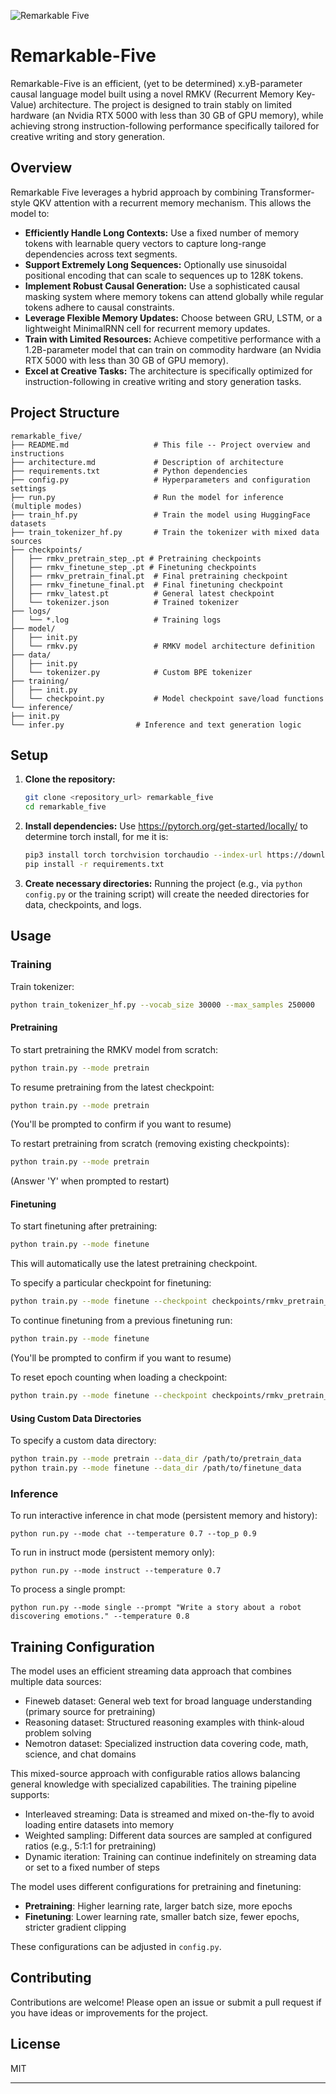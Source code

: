 ![Remarkable Five](remarkable-five.png)
# Remarkable-Five

Remarkable-Five is an efficient, (yet to be determined) x.yB-parameter causal language model built using a novel RMKV (Recurrent Memory Key-Value) architecture. The project is designed to train stably on limited hardware (an Nvidia RTX 5000 with less than 30 GB of GPU memory), while achieving strong instruction-following performance specifically tailored for creative writing and story generation.

## Overview

Remarkable Five leverages a hybrid approach by combining Transformer-style QKV attention with a recurrent memory mechanism. This allows the model to:
- **Efficiently Handle Long Contexts:** Use a fixed number of memory tokens with learnable query vectors to capture long-range dependencies across text segments.
- **Support Extremely Long Sequences:** Optionally use sinusoidal positional encoding that can scale to sequences up to 128K tokens.
- **Implement Robust Causal Generation:** Use a sophisticated causal masking system where memory tokens can attend globally while regular tokens adhere to causal constraints.
- **Leverage Flexible Memory Updates:** Choose between GRU, LSTM, or a lightweight MinimalRNN cell for recurrent memory updates.
- **Train with Limited Resources:** Achieve competitive performance with a 1.2B-parameter model that can train on commodity hardware (an Nvidia RTX 5000 with less than 30 GB of GPU memory).
- **Excel at Creative Tasks:** The architecture is specifically optimized for instruction-following in creative writing and story generation tasks.

## Project Structure

```
remarkable_five/
├── README.md                   # This file -- Project overview and instructions
├── architecture.md             # Description of architecture
├── requirements.txt            # Python dependencies
├── config.py                   # Hyperparameters and configuration settings
├── run.py                      # Run the model for inference (multiple modes)
├── train_hf.py                 # Train the model using HuggingFace datasets
├── train_tokenizer_hf.py       # Train the tokenizer with mixed data sources
├── checkpoints/
│   ├── rmkv_pretrain_step_.pt # Pretraining checkpoints
│   ├── rmkv_finetune_step_.pt # Finetuning checkpoints
│   ├── rmkv_pretrain_final.pt  # Final pretraining checkpoint
│   ├── rmkv_finetune_final.pt  # Final finetuning checkpoint
│   ├── rmkv_latest.pt          # General latest checkpoint
│   └── tokenizer.json          # Trained tokenizer
├── logs/
│   └── *.log                   # Training logs
├── model/
│   ├── init.py
│   └── rmkv.py                 # RMKV model architecture definition
├── data/
│   ├── init.py
│   └── tokenizer.py            # Custom BPE tokenizer
├── training/
│   ├── init.py
│   └── checkpoint.py           # Model checkpoint save/load functions
└── inference/
├── init.py
└── infer.py                # Inference and text generation logic
```

## Setup

1. **Clone the repository:**
   ```bash
   git clone <repository_url> remarkable_five
   cd remarkable_five
   ```

2. **Install dependencies:**
   Use https://pytorch.org/get-started/locally/ to determine torch install, for me it is:
   ```bash
   pip3 install torch torchvision torchaudio --index-url https://download.pytorch.org/whl/cu124
   pip install -r requirements.txt
   ```

3. **Create necessary directories:**
   Running the project (e.g., via `python config.py` or the training script) will create the needed directories for data, checkpoints, and logs.

## Usage

### Training
Train tokenizer:
```bash
python train_tokenizer_hf.py --vocab_size 30000 --max_samples 250000
```

#### Pretraining
To start pretraining the RMKV model from scratch:
```bash
python train.py --mode pretrain
```

To resume pretraining from the latest checkpoint:
```bash
python train.py --mode pretrain
```
(You'll be prompted to confirm if you want to resume)

To restart pretraining from scratch (removing existing checkpoints):
```bash
python train.py --mode pretrain
```
(Answer 'Y' when prompted to restart)

#### Finetuning
To start finetuning after pretraining:
```bash
python train.py --mode finetune
```
This will automatically use the latest pretraining checkpoint.

To specify a particular checkpoint for finetuning:
```bash
python train.py --mode finetune --checkpoint checkpoints/rmkv_pretrain_epoch_10.pt
```

To continue finetuning from a previous finetuning run:
```bash
python train.py --mode finetune
```
(You'll be prompted to confirm if you want to resume)

To reset epoch counting when loading a checkpoint:
```bash
python train.py --mode finetune --checkpoint checkpoints/rmkv_pretrain_latest.pt --reset_epochs
```

#### Using Custom Data Directories
To specify a custom data directory:
```bash
python train.py --mode pretrain --data_dir /path/to/pretrain_data
python train.py --mode finetune --data_dir /path/to/finetune_data
```

### Inference

To run interactive inference in chat mode (persistent memory and history):
```
python run.py --mode chat --temperature 0.7 --top_p 0.9
```
To run in instruct mode (persistent memory only):
```
python run.py --mode instruct --temperature 0.7
```
To process a single prompt:
```
python run.py --mode single --prompt "Write a story about a robot discovering emotions." --temperature 0.8
```

## Training Configuration
The model uses an efficient streaming data approach that combines multiple data sources:

* Fineweb dataset: General web text for broad language understanding (primary source for pretraining)
* Reasoning dataset: Structured reasoning examples with think-aloud problem solving
* Nemotron dataset: Specialized instruction data covering code, math, science, and chat domains

This mixed-source approach with configurable ratios allows balancing general knowledge with specialized capabilities. The training pipeline supports:

* Interleaved streaming: Data is streamed and mixed on-the-fly to avoid loading entire datasets into memory
* Weighted sampling: Different data sources are sampled at configured ratios (e.g., 5:1:1 for pretraining)
* Dynamic iteration: Training can continue indefinitely on streaming data or set to a fixed number of steps

The model uses different configurations for pretraining and finetuning:

- **Pretraining**: Higher learning rate, larger batch size, more epochs
- **Finetuning**: Lower learning rate, smaller batch size, fewer epochs, stricter gradient clipping

These configurations can be adjusted in `config.py`.

## Contributing

Contributions are welcome! Please open an issue or submit a pull request if you have ideas or improvements for the project.

## License

MIT

---